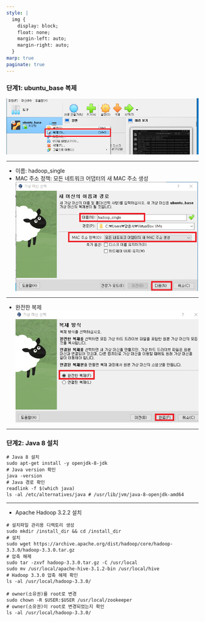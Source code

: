```yaml
---
style: |
  img {
    display: block;
    float: none;
    margin-left: auto;
    margin-right: auto;
  }
marp: true
paginate: true
---
```

### 단계1: ubuntu_base 복제
![Alt text](image.png)

---
- 이름: hadoop_single
- MAC 주소 정책: 모든 네트워크 어댑터의 새 MAC 주소 생성 
![Alt text](image-1.png)

---
- 완전한 복제 
![Alt text](image-2.png)

---
### 단계2: Java 8 설치 
```shell
# Java 8 설치 
sudo apt-get install -y openjdk-8-jdk
# Java version 확인 
java -version
# Java 경로 확인 
readlink -f $(which java)
ls -al /etc/alternatives/java # /usr/lib/jvm/java-8-openjdk-amd64
```

---
- Apache Hadoop 3.2.2 설치 
```shell
# 설치파일 관리용 디렉토리 생성
sudo mkdir /install_dir && cd /install_dir
# 설치
sudo wget https://archive.apache.org/dist/hadoop/core/hadoop-3.3.0/hadoop-3.3.0.tar.gz
# 압축 해제
sudo tar -zxvf hadoop-3.3.0.tar.gz -C /usr/local
sudo mv /usr/local/apache-hive-3.1.2-bin /usr/local/hive
# Hadoop 3.3.0 압축 해제 확인 
ls -al /usr/local/hadoop-3.3.0/

# owner(소유권)를 root로 변경 
sudo chown -R $USER:$USER /usr/local/zookeeper
# owner(소유권)이 root로 변경되었는지 확인 
ls -al /usr/local/hadoop-3.3.0/
```









